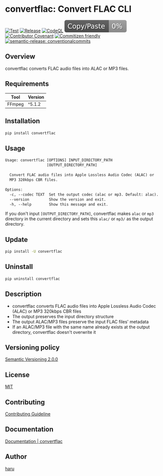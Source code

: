 <!-- vale Microsoft.HeadingAcronyms = NO -->
# convertflac: Convert FLAC CLI
<!-- vale Microsoft.HeadingAcronyms = YES -->

[![Test](https://github.com/haru52/convertflac/actions/workflows/test.yml/badge.svg)](https://github.com/haru52/convertflac/actions/workflows/test.yml)
[![Release](https://github.com/haru52/convertflac/actions/workflows/release.yml/badge.svg)](https://github.com/haru52/convertflac/actions/workflows/release.yml)
[![CodeQL](https://github.com/haru52/convertflac/actions/workflows/github-code-scanning/codeql/badge.svg)](https://github.com/haru52/convertflac/actions/workflows/github-code-scanning/codeql)
[![Copy/Paste](https://github.com/haru52/convertflac/blob/main/report/jscpd-badge.svg)](https://github.com/haru52/convertflac/blob/main/report/jscpd-report.md)
[![Contributor Covenant](https://img.shields.io/badge/Contributor%20Covenant-2.1-4baaaa.svg)](https://haru52.github.io/convertflac/CODE_OF_CONDUCT.html)
[![Commitizen friendly](https://img.shields.io/badge/commitizen-friendly-brightgreen.svg)](https://commitizen.github.io/cz-cli/)
[![semantic-release: conventionalcommits](https://img.shields.io/badge/semantic--release-conventionalcommits-e10079?logo=semantic-release)](https://github.com/semantic-release/semantic-release)

## Overview

convertflac converts FLAC audio files into ALAC or MP3 files.

## Requirements

| Tool   | Version |
| ------ | ------- |
| FFmpeg | ^5.1.2  |

## Installation

```sh
pip install convertflac
```

## Usage

```console
Usage: convertflac [OPTIONS] INPUT_DIRECTORY_PATH
                   [OUTPUT_DIRECTORY_PATH]

  Convert FLAC audio files into Apple Lossless Audio Codec (ALAC) or
  MP3 320kbps CBR files.

Options:
  -c, --codec TEXT  Set the output codec (alac or mp3. Default: alac).
  --version         Show the version and exit.
  -h, --help        Show this message and exit.
```

If you don't input `[OUTPUT_DIRECTORY_PATH]`, convertflac makes `alac` or `mp3` directory in the current directory and sets this `alac/` or `mp3/` as the output directory.

## Update

```sh
pip install -U convertflac
```

## Uninstall

```sh
pip uninstall convertflac
```

## Description

- convertflac converts FLAC audio files into Apple Lossless Audio Codec (ALAC) or MP3 320kbps CBR files
- The output preserves the input directory structure
- The output ALAC/MP3 files preserve the input FLAC files' metadata
- If an ALAC/MP3 file with the same name already exists at the output directory, convertflac doesn't overwrite it

## Versioning policy

[Semantic Versioning 2.0.0](https://semver.org/spec/v2.0.0.html)

## License

[MIT](https://github.com/haru52/convertflac/blob/main/LICENSE)

## Contributing

[Contributing Guideline](https://haru52.github.io/convertflac/CONTRIBUTING.html)

## Documentation

[Documentation | convertflac](https://haru52.github.io/convertflac/)

<!-- vale Microsoft.Vocab = NO -->
## Author
<!-- vale Microsoft.Vocab = YES -->

[haru](https://haru52.com/)
